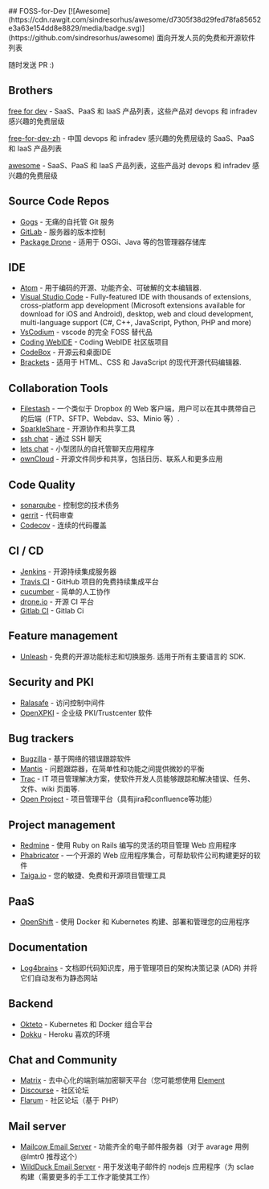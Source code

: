 <div class="github-widget" data-repo="tvvocold/FOSS-for-Dev"></div>
<script async src="https://pagead2.googlesyndication.com/pagead/js/adsbygoogle.js"></script><ins class="adsbygoogle" style="display:block" data-ad-client="ca-pub-6890694312814945" data-ad-slot="5473692530" data-ad-format="auto"  data-full-width-responsive="true"></ins><script>(adsbygoogle = window.adsbygoogle || []).push({});</script>
## FOSS-for-Dev  [![Awesome](https://cdn.rawgit.com/sindresorhus/awesome/d7305f38d29fed78fa85652e3a63e154dd8e8829/media/badge.svg)](https://github.com/sindresorhus/awesome)
面向开发人员的免费和开源软件列表

 
随时发送 PR :)
## Brothers
[free for dev](https://github.com/ripienaar/free-for-dev) - SaaS、PaaS 和 IaaS 产品列表，这些产品对 devops 和 infradev 感兴趣的免费层级

[free-for-dev-zh](https://github.com/qinghuaiorg/free-for-dev-zh) - 中国 devops 和 infradev 感兴趣的免费层级的 SaaS、PaaS 和 IaaS 产品列表

[awesome](https://github.com/sindresorhus/awesome) - SaaS、PaaS 和 IaaS 产品列表，这些产品对 devops 和 infradev 感兴趣的免费层级




## Source Code Repos 

 * [Gogs](https://github.com/gogits/gogs)  - 无痛的自托管 Git 服务 
 * [GitLab](https://github.com/gitlabhq/gitlabhq) - 服务器的版本控制
 * [Package Drone](https://github.com/eclipse/packagedrone) - 适用于 OSGi、Java 等的包管理器存储库


## IDE 
 * [Atom](https://github.com/atom/atom) - 用于编码的开源、功能齐全、可破解的文本编辑器.
 * [Visual Studio Code](https://github.com/Microsoft/vscode) - Fully-featured IDE with thousands of extensions, cross-platform app development (Microsoft extensions available for download for iOS and Android), desktop, web and cloud development, multi-language support (C#, C++, JavaScript, Python, PHP and more)
 * [VsCodium](https://vscodium.com/) - vscode 的完全 FOSS 替代品
 * [Coding WebIDE](https://github.com/Coding/WebIDE) - Coding WebIDE 社区版项目
 * [CodeBox](https://github.com/CodeboxIDE/codebox) - 开源云和桌面IDE
 * [Brackets](https://github.com/adobe/brackets) - 适用于 HTML、CSS 和 JavaScript 的现代开源代码编辑器.


## Collaboration Tools

 * [Filestash](http://www.filestash.app) - 一个类似于 Dropbox 的 Web 客户端，用户可以在其中携带自己的后端（FTP、SFTP、Webdav、S3、Minio 等）.
 * [SparkleShare](https://github.com/hbons/SparkleShare) - 开源协作和共享工具
 * [ssh chat](https://github.com/shazow/ssh-chat) - 通过 SSH 聊天 
 * [lets chat](https://github.com/sdelements/lets-chat) - 小型团队的自托管聊天应用程序
 * [ownCloud](https://owncloud.org) - 开源文件同步和共享，包括日历、联系人和更多应用

## Code Quality

 * [sonarqube](https://github.com/SonarSource/sonarqube) - 控制您的技术债务
 * [gerrit](https://gerrit.googlesource.com/) - 代码审查
 * [Codecov](https://codecov.io/) - 连续的代码覆盖


## CI / CD

 * [Jenkins](https://github.com/jenkinsci/jenkins) - 开源持续集成服务器
 * [Travis CI](https://github.com/travis-ci/travis-ci) - GitHub 项目的免费持续集成平台
 * [cucumber](https://github.com/cucumber/cucumber) - 简单的人工协作 
 * [drone.io](https://drone.io) - 开源 CI 平台
 * [Gitlab CI](https://docs.gitlab.com/ee/ci/) - Gitlab Ci
 
## Feature management
 * [Unleash](https://github.com/Unleash/unleash)  - 免费的开源功能标志和切换服务. 适用于所有主要语言的 SDK.

## Security and PKI

 * [Ralasafe](http://sourceforge.net/projects/ralasafe/) - 访问控制中间件
 * [OpenXPKI](https://github.com/openxpki/openxpki) - 企业级 PKI/Trustcenter 软件


## Bug trackers

* [Bugzilla](https://github.com/bugzilla/bugzilla) - 基于网络的错误跟踪软件
* [Mantis](https://github.com/mantisbt/mantisbt) - 问题跟踪器，在简单性和功能之间提供微妙的平衡
* [Trac](https://github.com/edgewall/trac) - IT 项目管理解决方案，使软件开发人员能够跟踪和解决错误、任务、文件、wiki 页面等.
* [Open Project](https://www.openproject.org) - 项目管理平台（具有jira和confluence等功能）

## Project management
* [Redmine](https://github.com/redmine/redmine) - 使用 Ruby on Rails 编写的灵活的项目管理 Web 应用程序
* [Phabricator](https://github.com/phacility/phabricator) - 一个开源的 Web 应用程序集合，可帮助软件公司构建更好的软件
* [Taiga.io](https://github.com/taigaio) - 您的敏捷、免费和开源项目管理工具

## PaaS

 * [OpenShift](https://github.com/openshift/origin) - 使用 Docker 和 Kubernetes 构建、部署和管理您的应用程序

## Documentation

 * [Log4brains](https://github.com/thomvaill/log4brains) - 文档即代码知识库，用于管理项目的架构决策记录 (ADR) 并将它们自动发布为静态网站

## Backend

* [Okteto](https://www.okteto.com/) - Kubernetes 和 Docker 组合平台
* [Dokku](https://dokku.com/) - Heroku 喜欢的环境 

## Chat and Community

* [Matrix](https://matrix.org) - 去中心化的端到端加密聊天平台（您可能想使用 [Element](https://element.io/)
* [Discourse](https://discourse.org) - 社区论坛
* [Flarum](https://flarum.org) - 社区论坛（基于 PHP）

## Mail server

* [Mailcow Email Server](https://mailcow.email/) - 功能齐全的电子邮件服务器（对于 avarage 用例 @lmtr0 推荐这个）
* [WildDuck Email Server](https://wildduck.email/) - 用于发送电子邮件的 nodejs 应用程序（为 sclae 构建（需要更多的手工工作才能使其工作）
